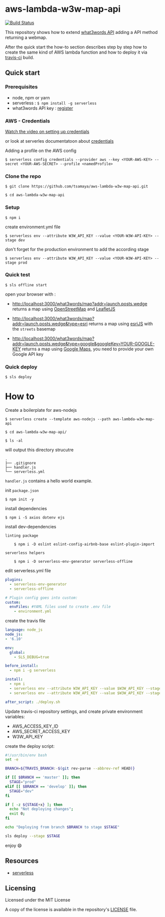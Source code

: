 # aws-lambda-w3w-map-api

[![Build Status](https://travis-ci.org/tsamaya/aws-lambda-w3w-map-api.svg?branch=master)](https://travis-ci.org/tsamaya/aws-lambda-w3w-map-api)

This repository shows how to extend [what3words API](https://what3words.com) adding a API method returning a webmap.

After the quick start the how-to section describes step by step how to create the same kind of AWS lambda function and how to deploy it via [travis-ci](https://travis-ci.org) build.

## Quick start

### Prerequisites

- node, npm or yarn
- serverless : `$ npm install -g serverless`
- what3words API key : [register](https://accounts.what3words.com/)

### AWS - Credentials
[Watch the video on setting up credentials](https://www.youtube.com/watch?v=KngM5bfpttA)

or look at serverles documentatoon about [credentials](https://serverless.com/framework/docs/providers/aws/guide/credentials/)

Adding a profile on the AWS config

    $ serverless config credentials --provider aws --key <YOUR-AWS-KEY> --secret <YOUR-AWS-SECRET> --profile <namedProfile>

### Clone the repo

	$ git clone https://github.com/tsamaya/aws-lambda-w3w-map-api.git

	$ cd aws-lambda-w3w-map-api

### Setup

	$ npm i

create environment.yml file

    $ serverless env --attribute W3W_API_KEY --value <YOUR-W3W-API-KEY> --stage dev

don't forget for the production environment to add the according stage

    $ serverless env --attribute W3W_API_KEY --value <YOUR-W3W-API-KEY> --stage prod


### Quick test

	$ sls offline start

open your browser with :

- [http://localhost:3000/what3words/map?addr=launch.posts.wedge](http://localhost:3000/what3words/map?addr=launch.posts.wedge) returns a map using [OpenStreetMap](https://www.openstreetmap.org) and [LeafletJS](http://leafletjs.com/)

- [http://localhost:3000/what3words/map?addr=launch.posts.wedge&type=esri](http://localhost:3000/what3words/map?addr=launch.posts.wedge&type=esri) returns a map using [esriJS](https://js.arcigs.com) with the `streets` basemap

- [http://localhost:3000/what3words/map?addr=launch.posts.wedge&type=google&googleKey=YOUR-GOOGLE-KEY](http://localhost:3000/what3words/map?addr=launch.posts.wedge&type=google&googleKey=YOUR-GOOGLE-KEY) returns a map using [Google Maps](https://developers.google.com/maps/documentation/javascript/), you need to provide your own Google API key



### Quick deploy

	$ sls deploy


# How to

Create a boilerplate for aws-nodejs

    $ serverless create --template aws-nodejs --path aws-lambda-w3w-map-api

    $ cd aws-lambda-w3w-map-api/

    $ ls -al

will output this directory strucutre
```
.
├── .gitignore
├── handler.js
└── serverless.yml
```

`handler.js` contains a hello world example.


init `package.json`

    $ npm init -y


install dependencies

	$ npm i -S axios dotenv ejs

install dev-dependencies

	linting package

	    $ npm i -D eslint eslint-config-airbnb-base eslint-plugin-import

	serverless helpers

	    $ npm i -D serverless-env-generator serverless-offline


edit serverless.yml file

```yaml
plugins:
  - serverless-env-generator
  - serverless-offline

# Plugin config goes into custom:
custom:
  envFiles: #YAML files used to create .env file
    - environment.yml
```

create the travis file

```yaml
language: node_js
node_js:
- '6.10'

env:
  global:
    - SLS_DEBUG=true

before_install:
  - npm i -g serverless

install:
  - npm i
  - serverless env --attribute W3W_API_KEY --value $W3W_API_KEY --stage dev
  - serverless env --attribute W3W_API_KEY --value $W3W_API_KEY --stage prod

after_script: ./deploy.sh
```

Update travis-ci repository settings, and create private environment variables:

- AWS_ACCESS_KEY_ID
- AWS_SECRET_ACCESS_KEY
- W3W_API_KEY

create the deploy script:

```bash
#!/usr/bin/env bash
set -e

BRANCH=${TRAVIS_BRANCH:-$(git rev-parse --abbrev-ref HEAD)}

if [[ $BRANCH == 'master' ]]; then
  STAGE="prod"
elif [[ $BRANCH == 'develop' ]]; then
  STAGE="dev"
fi

if [ -z ${STAGE+x} ]; then
  echo "Not deploying changes";
  exit 0;
fi

echo "Deploying from branch $BRANCH to stage $STAGE"

sls deploy --stage $STAGE
```

enjoy :smile:

## Resources

- [serverless](https://serverless.com)

## Licensing

Licensed under the MIT License

A copy of the license is available in the repository's [LICENSE](LICENSE.md) file.
